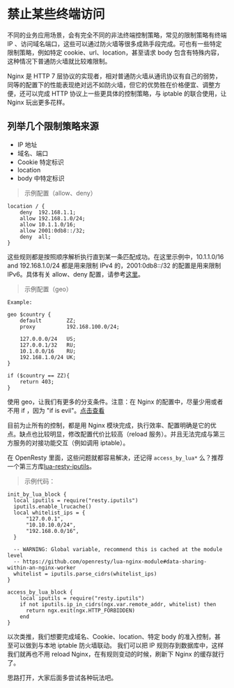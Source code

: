 # 禁止某些终端访问

不同的业务应用场景，会有完全不同的非法终端控制策略，常见的限制策略有终端 IP 、访问域名端口，这些可以通过防火墙等很多成熟手段完成。可也有一些特定限制策略，例如特定 cookie、url、location，甚至请求 body 包含有特殊内容，这种情况下普通防火墙就比较难限制。

Nginx 是 HTTP 7 层协议的实现者，相对普通防火墙从通讯协议有自己的弱势，同等的配置下的性能表现绝对远不如防火墙，但它的优势胜在价格便宜、调整方便，还可以完成 HTTP 协议上一些更具体的控制策略，与 iptable 的联合使用，让 Nginx 玩出更多花样。

## 列举几个限制策略来源

* IP 地址
* 域名、端口
* Cookie 特定标识
* location
* body 中特定标识

> 示例配置（allow、deny）

```
location / {
    deny  192.168.1.1;
    allow 192.168.1.0/24;
    allow 10.1.1.0/16;
    allow 2001:0db8::/32;
    deny  all;
}
```

这些规则都是按照顺序解析执行直到某一条匹配成功。在这里示例中，10.1.1.0/16 and 192.168.1.0/24 都是用来限制 IPv4 的，2001:0db8::/32 的配置是用来限制 IPv6。具体有关 allow、deny 配置，请参考[这里](http://nginx.org/en/docs/http/ngx_http_access_module.html)。

> 示例配置（geo）

```
Example:

geo $country {
    default        ZZ;
    proxy          192.168.100.0/24;

    127.0.0.0/24   US;
    127.0.0.1/32   RU;
    10.1.0.0/16    RU;
    192.168.1.0/24 UK;
}

if ($country == ZZ){
    return 403;
}
```

使用 geo，让我们有更多的分支条件。注意：在 Nginx 的配置中，尽量少用或者不用 if ，因为 "if is evil"。[点击查看](http://wiki.nginx.org/IfIsEvil)

目前为止所有的控制，都是用 Nginx 模块完成，执行效率、配置明确是它的优点。缺点也比较明显，修改配置代价比较高（reload 服务）。并且无法完成与第三方服务的对接功能交互（例如调用 iptable）。

在 OpenResty 里面，这些问题就都容易解决，还记得 `access_by_lua*` 么？推荐一个第三方库[lua-resty-iputils](https://github.com/hamishforbes/lua-resty-iputils)。

> 示例代码：

```
init_by_lua_block {
  local iputils = require("resty.iputils")
  iputils.enable_lrucache()
  local whitelist_ips = {
      "127.0.0.1",
      "10.10.10.0/24",
      "192.168.0.0/16",
  }

  -- WARNING: Global variable, recommend this is cached at the module level
  -- https://github.com/openresty/lua-nginx-module#data-sharing-within-an-nginx-worker
  whitelist = iputils.parse_cidrs(whitelist_ips)
}

access_by_lua_block {
    local iputils = require("resty.iputils")
    if not iputils.ip_in_cidrs(ngx.var.remote_addr, whitelist) then
      return ngx.exit(ngx.HTTP_FORBIDDEN)
    end
}
```

以次类推，我们想要完成域名、Cookie、location、特定 body 的准入控制，甚至可以做到与本地 iptable 防火墙联动。
我们可以把 IP 规则存到数据库中，这样我们就再也不用 reload Nginx，在有规则变动的时候，刷新下 Nginx 的缓存就行了。

思路打开，大家后面多尝试各种玩法吧。
